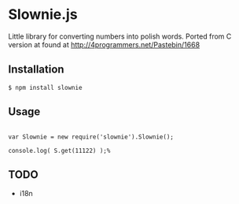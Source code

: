 Slownie.js
==========

Little library for converting numbers into polish words. 
Ported from C version at found at http://4programmers.net/Pastebin/1668

Installation
------------

```
$ npm install slownie
```

Usage
-----
```

var Slownie = new require('slownie').Slownie();

console.log( S.get(11122) );%       

```

TODO
----

* i18n
